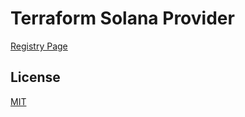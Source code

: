 # Terraform Solana Provider

[Registry Page](https://registry.terraform.io/providers/callensm/solana/latest)

## License

[MIT](./LICENSE)
